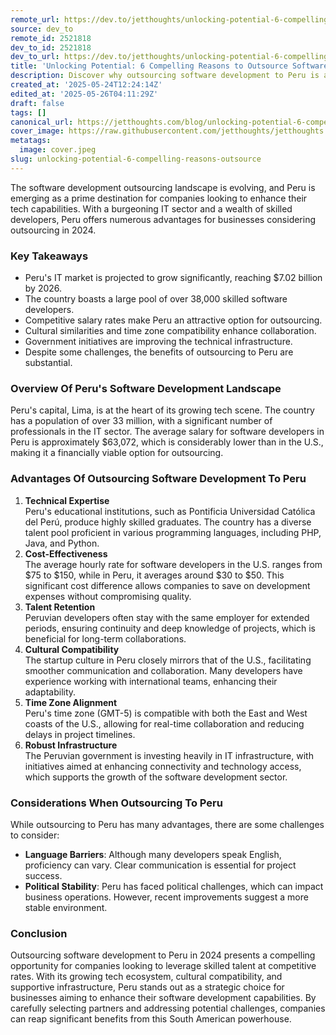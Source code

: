 ```yaml
---
remote_url: https://dev.to/jetthoughts/unlocking-potential-6-compelling-reasons-to-outsource-software-development-to-peru-in-2024-23c3
source: dev_to
remote_id: 2521818
dev_to_id: 2521818
dev_to_url: https://dev.to/jetthoughts/unlocking-potential-6-compelling-reasons-to-outsource-software-development-to-peru-in-2024-23c3
title: 'Unlocking Potential: 6 Compelling Reasons to Outsource Software Development to Peru in 2024'
description: Discover why outsourcing software development to Peru is a smart move in 2024. Explore the advantages, challenges, and key insights into Peru's growing tech landscape.
created_at: '2025-05-24T12:24:14Z'
edited_at: '2025-05-26T04:11:29Z'
draft: false
tags: []
canonical_url: https://jetthoughts.com/blog/unlocking-potential-6-compelling-reasons-outsource/
cover_image: https://raw.githubusercontent.com/jetthoughts/jetthoughts.github.io/master/content/blog/unlocking-potential-6-compelling-reasons-outsource/cover.jpeg
metatags:
  image: cover.jpeg
slug: unlocking-potential-6-compelling-reasons-outsource
---
```

The software development outsourcing landscape is evolving, and Peru is emerging as a prime destination for companies looking to enhance their tech capabilities. With a burgeoning IT sector and a wealth of skilled developers, Peru offers numerous advantages for businesses considering outsourcing in 2024.

### Key Takeaways

*   Peru's IT market is projected to grow significantly, reaching $7.02 billion by 2026.
*   The country boasts a large pool of over 38,000 skilled software developers.
*   Competitive salary rates make Peru an attractive option for outsourcing.
*   Cultural similarities and time zone compatibility enhance collaboration.
*   Government initiatives are improving the technical infrastructure.
*   Despite some challenges, the benefits of outsourcing to Peru are substantial.

### Overview Of Peru's Software Development Landscape

Peru's capital, Lima, is at the heart of its growing tech scene. The country has a population of over 33 million, with a significant number of professionals in the IT sector. The average salary for software developers in Peru is approximately $63,072, which is considerably lower than in the U.S., making it a financially viable option for outsourcing.

### Advantages Of Outsourcing Software Development To Peru

1.  **Technical Expertise**  
    Peru's educational institutions, such as Pontificia Universidad Católica del Perú, produce highly skilled graduates. The country has a diverse talent pool proficient in various programming languages, including PHP, Java, and Python.
2.  **Cost-Effectiveness**  
    The average hourly rate for software developers in the U.S. ranges from $75 to $150, while in Peru, it averages around $30 to $50. This significant cost difference allows companies to save on development expenses without compromising quality.
3.  **Talent Retention**  
    Peruvian developers often stay with the same employer for extended periods, ensuring continuity and deep knowledge of projects, which is beneficial for long-term collaborations.
4.  **Cultural Compatibility**  
    The startup culture in Peru closely mirrors that of the U.S., facilitating smoother communication and collaboration. Many developers have experience working with international teams, enhancing their adaptability.
5.  **Time Zone Alignment**  
    Peru's time zone (GMT-5) is compatible with both the East and West coasts of the U.S., allowing for real-time collaboration and reducing delays in project timelines.
6.  **Robust Infrastructure**  
    The Peruvian government is investing heavily in IT infrastructure, with initiatives aimed at enhancing connectivity and technology access, which supports the growth of the software development sector.

### Considerations When Outsourcing To Peru

While outsourcing to Peru has many advantages, there are some challenges to consider:

*   **Language Barriers**: Although many developers speak English, proficiency can vary. Clear communication is essential for project success.
*   **Political Stability**: Peru has faced political challenges, which can impact business operations. However, recent improvements suggest a more stable environment.

### Conclusion

Outsourcing software development to Peru in 2024 presents a compelling opportunity for companies looking to leverage skilled talent at competitive rates. With its growing tech ecosystem, cultural compatibility, and supportive infrastructure, Peru stands out as a strategic choice for businesses aiming to enhance their software development capabilities. By carefully selecting partners and addressing potential challenges, companies can reap significant benefits from this South American powerhouse.
